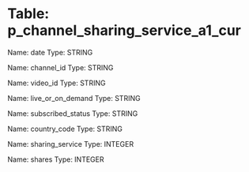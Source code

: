 Table: p_channel_sharing_service_a1_cur
=======================================

Name: date
Type: STRING

Name: channel_id
Type: STRING

Name: video_id
Type: STRING

Name: live_or_on_demand
Type: STRING

Name: subscribed_status
Type: STRING

Name: country_code
Type: STRING

Name: sharing_service
Type: INTEGER

Name: shares
Type: INTEGER

